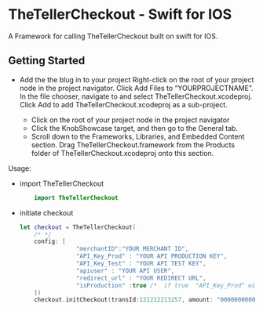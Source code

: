 # TheTellerCheckout - Swift for IOS

A Framework for calling TheTellerCheckout built on swift for IOS.

## Getting Started

- Add the the blug in to your project
    Right-click on the root of your project node in the project navigator. Click Add Files to “YOURPROJECTNAME”. In the file chooser, navigate to and select TheTellerCheckout.xcodeproj. Click Add to add TheTellerCheckout.xcodeproj as a sub-project.

     - Click on the root of your project node in the project navigator 
     - Click the KnobShowcase target, and then go to the General tab.
     - Scroll down to the Frameworks, Libraries, and Embedded Content section. Drag TheTellerCheckout.framework from the Products folder of TheTellerCheckout.xcodeproj onto this section.
    

Usage:
- import TheTellerCheckout
    ```swift
        import TheTellerCheckout
    ```
- initiate checkout
    ```swift
    let checkout = TheTellerCheckout(
        /* */
        config: [
                    "merchantID":"YOUR MERCHANT ID",
                    "API_Key_Prod" : "YOUR API PRODUCTION KEY",
                    "API_Key_Test" : "YOUR API TEST KEY",
                    "apiuser" : "YOUR API USER",
                    "redirect_url" : "YOUR REDIRECT URL",
                    "isProduction" :true /*  if true  "API_Key_Prod" will be used to initiate checkout, set it  to false during test  */
        ])
        checkout.initCheckout(transId:121212213257, amount: "000000000010", desc: "Test transaction",customerEmail: "someone@gmail.com",paymentMethod: "momo", paymentCurrency: "GHS", callback: callback)
    ```
